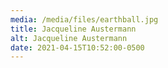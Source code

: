```yaml
---
media: /media/files/earthball.jpg
title: Jacqueline Austermann
alt: Jacqueline Austermann
date: 2021-04-15T10:52:00-0500
---
```

